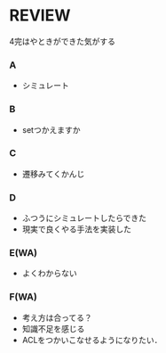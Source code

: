 # REVIEW
4完はやときができた気がする
### A
- シミュレート

### B
- setつかえますか

### C
- 遷移みてくかんじ

### D
- ふつうにシミュレートしたらできた
- 現実で良くやる手法を実装した

### E(WA)
- よくわからない

### F(WA)
- 考え方は合ってる？
- 知識不足を感じる
- ACLをつかいこなせるようになりたい．
